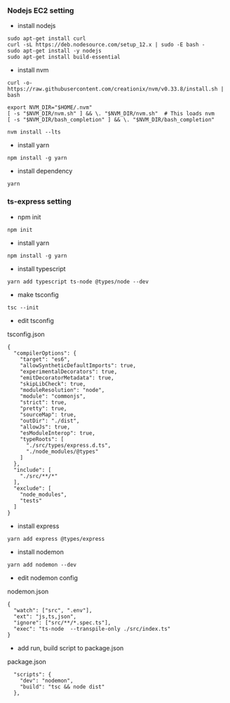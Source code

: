 ### Nodejs EC2 setting

- install nodejs

```
sudo apt-get install curl
curl -sL https://deb.nodesource.com/setup_12.x | sudo -E bash -
sudo apt-get install -y nodejs
sudo apt-get install build-essential
```

- install nvm

```
curl -o- https://raw.githubusercontent.com/creationix/nvm/v0.33.8/install.sh | bash

export NVM_DIR="$HOME/.nvm"
[ -s "$NVM_DIR/nvm.sh" ] && \. "$NVM_DIR/nvm.sh"  # This loads nvm
[ -s "$NVM_DIR/bash_completion" ] && \. "$NVM_DIR/bash_completion"

nvm install --lts
```

- install yarn

```
npm install -g yarn
```

- install dependency

```
yarn
```

### ts-express setting

- npm init

```
npm init
```

- install yarn

```
npm install -g yarn
```

- install typescript

```
yarn add typescript ts-node @types/node --dev
```

- make tsconfig

```
tsc --init
```

- edit tsconfig

tsconfig.json

```
{
  "compilerOptions": {
    "target": "es6",
    "allowSyntheticDefaultImports": true,
    "experimentalDecorators": true,
    "emitDecoratorMetadata": true,
    "skipLibCheck": true,
    "moduleResolution": "node",
    "module": "commonjs",
    "strict": true,
    "pretty": true,
    "sourceMap": true,
    "outDir": "./dist",
    "allowJs": true,
    "esModuleInterop": true,
    "typeRoots": [
      "./src/types/express.d.ts",
      "./node_modules/@types"
    ]
  },
  "include": [
    "./src/**/*"
  ],
  "exclude": [
    "node_modules",
    "tests"
  ]
}
```

- install express

```
yarn add express @types/express
```

- install nodemon

```
yarn add nodemon --dev
```

- edit nodemon config

nodemon.json

```
{
  "watch": ["src", ".env"],
  "ext": "js,ts,json",
  "ignore": ["src/**/*.spec.ts"],
  "exec": "ts-node  --transpile-only ./src/index.ts"
}
```

- add run, build script to package.json

package.json

```
  "scripts": {
    "dev": "nodemon",
    "build": "tsc && node dist"
  },
```
